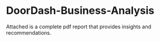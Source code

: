 # DoorDash-Business-Analysis

Attached is a complete pdf report that provides insights and recommendations.
